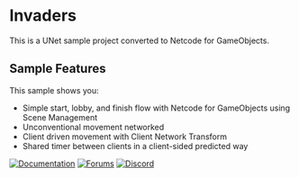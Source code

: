 # Invaders

This is a UNet sample project converted to Netcode for GameObjects.

## Sample Features

This sample shows you:

- Simple start, lobby, and finish flow with Netcode for GameObjects using Scene Management
- Unconventional movement networked
- Client driven movement with Client Network Transform
- Shared timer between clients in a client-sided predicted way


[![Documentation](https://img.shields.io/badge/Unity-bitesize--docs-57b9d3.svg?logo=unity&color=2196F3)](https://docs-multiplayer.unity3d.com/netcode/current/learn/bitesize/bitesize-introduction)
[![Forums](https://img.shields.io/badge/Unity-multiplayer--forum-57b9d3.svg?logo=unity&color=2196F3)](https://forum.unity.com/forums/multiplayer.26/)
[![Discord](https://img.shields.io/discord/449263083769036810.svg?label=discord&logo=discord&color=5865F2)](https://discord.gg/FM8SE9E)